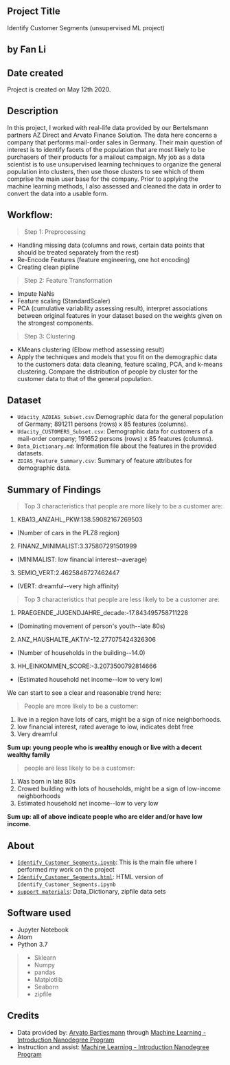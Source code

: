 ## Project Title
Identify Customer Segments (unsupervised ML project)

## by Fan Li

## Date created
Project is created on May 12th 2020.


## Description
In this project, I worked with real-life data provided by our Bertelsmann partners AZ Direct and Arvato Finance Solution. The data here concerns a company that performs mail-order sales in Germany. Their main question of interest is to identify facets of the population that are most likely to be purchasers of their products for a mailout campaign. My job as a data scientist is to use unsupervised learning techniques to organize the general population into clusters, then use those clusters to see which of them comprise the main user base for the company. Prior to applying the machine learning methods, I also assessed and cleaned the data in order to convert the data into a usable form.



## Workflow:

> Step 1: Preprocessing
+ Handling missing data (columns and rows, certain data points that should be treated separately from the rest)
+ Re-Encode Features (feature engineering, one hot encoding)
+ Creating clean pipline

> Step 2: Feature Transformation
+ Impute NaNs
+ Feature scaling (StandardScaler)
+ PCA (cumulative variability assessing result), interpret associations between original features in your dataset based on the weights given on the strongest components.

> Step 3: Clustering
+ KMeans clustering (Elbow method assessing result)
+ Apply the techniques and models that you fit on the demographic data to the customers data: data cleaning, feature scaling, PCA, and k-means clustering. Compare the distribution of people by cluster for the customer data to that of the general population.



## Dataset

* `Udacity_AZDIAS_Subset.csv`:Demographic data for the general population of Germany; 891211 persons (rows) x 85 features (columns).
* `Udacity_CUSTOMERS_Subset.csv`: Demographic data for customers of a mail-order company; 191652 persons (rows) x 85 features (columns).
* `Data_Dictionary.md`: Information file about the features in the provided datasets.
* `ZDIAS_Feature_Summary.csv`: Summary of feature attributes for demographic data.


## Summary of Findings

> Top 3 characteristics that people are more likely to be a customer are:
1. KBA13_ANZAHL_PKW:138.59082167269503
 - (Number of cars in the PLZ8 region)
2. FINANZ_MINIMALIST:3.375807291501999
 - (MINIMALIST: low financial interest--average)
3. SEMIO_VERT:2.4625848727462447
 - (VERT: dreamful--very high affinity)

> Top 3 characteristics that people are less likely to be a customer are:
1. PRAEGENDE_JUGENDJAHRE_decade:-17.843495758711228
- (Dominating movement of person's youth--late 80s)
2. ANZ_HAUSHALTE_AKTIV:-12.277075424326306
- (Number of households in the building--14.0)
3. HH_EINKOMMEN_SCORE:-3.2073500792814666
- (Estimated household net income--low to very low)

We can start to see a clear and reasonable trend here:
> People are more likely to be a customer:
1. live in a region have lots of cars, might be a sign of nice neighborhoods.
2. low financial interest, rated average to low, indicates debt free
3. Very dreamful

**Sum up: young people who is wealthy enough or live with a decent wealthy family**

> people are less likely to be a customer:
1. Was born in late 80s
2. Crowed building with lots of households, might be a sign of low-income neighborhoods
3. Estimated household net income--low to very low

**Sum up: all of above indicate people who are elder and/or have low income.**

 ## About
+ [`Identify_Customer_Segments.ipynb`](https://github.com/victorlifan/Identify_customer_segments-unsupervised-learning-project-/blob/master/Identify_Customer_Segments.ipynb): This is the main file where I performed my work on the project
+ [`Identify_Customer_Segments.html`](https://github.com/victorlifan/Identify_customer_segments-unsupervised-learning-project-/blob/master/Identify_Customer_Segments.html): HTML version of `Identify_Customer_Segments.ipynb`
+ [`support materials`](https://github.com/victorlifan/Identify_customer_segments-unsupervised-learning-project-/tree/master/support%20materials): Data_Dictionary, zipfile data sets

## Software used
+ Jupyter Notebook
+ Atom
+ Python 3.7
> + Sklearn
> + Numpy
> + pandas
> + Matplotlib
> + Seaborn
> + zipfile



## Credits
+ Data provided by: [Arvato Bartlesmann](https://www.bertelsmann.com/divisions/arvato/#st-1) through [Machine Learning - Introduction Nanodegree Program](https://www.udacity.com/course/intro-to-machine-learning-nanodegree--nd229)
+ Instruction and assist: [Machine Learning - Introduction Nanodegree Program](https://www.udacity.com/course/intro-to-machine-learning-nanodegree--nd229)
